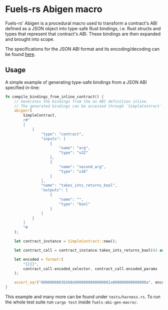 # Fuels-rs Abigen macro

Fuels-rs' Abigen is a procedural macro used to transform a contract's ABI defined as a JSON object into type-safe Rust bindings, i.e. Rust structs and types that represent that contract's ABI. These bindings are then expanded and brought into scope.

The specifications for the JSON ABI format and its encoding/decoding can be found [here](https://github.com/FuelLabs/fuel-specs/blob/master/specs/protocol/abi.md#json-abi-format).

## Usage

A simple example of generating type-safe bindings from a JSON ABI specified in-line:

```rust
fn compile_bindings_from_inline_contract() {
    // Generates the bindings from the an ABI definition inline.
    // The generated bindings can be accessed through `SimpleContract`.
    abigen!(
        SimpleContract,
        r#"
        [
            {
                "type": "contract",
                "inputs": [
                    {
                        "name": "arg",
                        "type": "u32"
                    },
                    {
                        "name": "second_arg",
                        "type": "u16"
                    }
                ],
                "name": "takes_ints_returns_bool",
                "outputs": [
                    {
                        "name": "",
                        "type": "bool"
                    }
                ]
            }
        ]
        "#
    );

    let contract_instance = SimpleContract::new();

    let contract_call = contract_instance.takes_ints_returns_bool(42 as u32, 10 as u16);

    let encoded = format!(
        "{}{}",
        contract_call.encoded_selector, contract_call.encoded_params
    );

    assert_eq!("0000000003b568d4000000000000002a000000000000000a", encoded);
}
```

This example and many more can be found under `tests/harness.rs`. To run the whole test suite run `cargo test` inside `fuels-abi-gen-macro/`.
